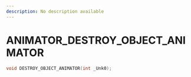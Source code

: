 ```yaml
---
description: No description available 
---
```


# ANIMATOR\_DESTROY_OBJECT_ANIMATOR

```cpp
void DESTROY_OBJECT_ANIMATOR(int _Unk0);
```